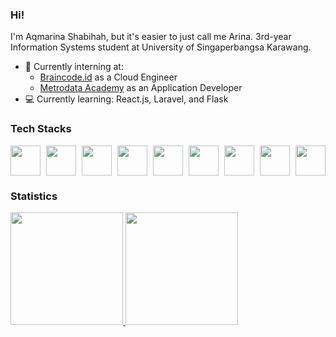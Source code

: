 ### Hi!
I'm Aqmarina Shabihah, but it's easier to just call me Arina. 3rd-year Information Systems student at University of Singaperbangsa Karawang.
- 💼 Currently interning at:
    - [Braincode.id](https://braincore.id/) as a Cloud Engineer
    - [Metrodata Academy](https://metrodataacademy.id) as an Application Developer
- 💻 Currently learning: React.js, Laravel, and Flask

### Tech Stacks
<div style="display: flex; justify-content: space-between; align-items: center;">
  <img src="https://img.icons8.com/color/48/000000/google-cloud.png" width="48" height="48">
  <img src="https://www.svgrepo.com/show/303251/mysql-logo.svg" width="48" height="48">
  <img src="https://img.icons8.com/color/48/000000/html-5.png" width="48" height="48">
  <img src="https://img.icons8.com/color/48/000000/css3.png" width="48" height="48">
  <img src="https://img.icons8.com/color/48/000000/bootstrap.png" width="48" height="48">
  <img src="https://img.icons8.com/color/48/000000/javascript.png" width="48" height="48">
  <img src="https://img.icons8.com/color/48/000000/nodejs.png" width="48" height="48">
  <img src="https://encrypted-tbn0.gstatic.com/images?q=tbn:ANd9GcQLA972a1NXwGHTIpgjxpRdu1DD5te1evggDgjNvM_FcbtGxaPYrHbV27RNzJSA_ZhrY28&usqp=CAU" width="48" height="48">
  <img src="https://img.icons8.com/officel/50/000000/php-logo.png" width="48" height="48">
</div>

### Statistics
<p align="left">
<a href="https://github.com/aqmarinas">
  <img height="180em" src="https://github-readme-stats-eight-theta.vercel.app/api?username=aqmarinas&show_icons=true&theme=algolia&include_all_commits=true&count_private=true"/>
  <img height="180em" src="https://github-readme-stats-eight-theta.vercel.app/api/top-langs/?username=aqmarinas&layout=compact&langs_count=8&theme=algolia"/>
</a>
</p>
